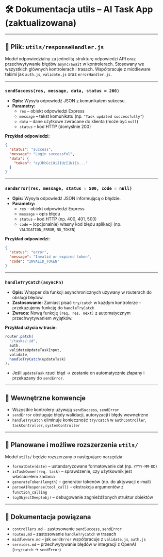 # 🛠️ Dokumentacja utils – AI Task App (zaktualizowana)

---

## 📄 Plik: `utils/responseHandler.js`

Moduł odpowiedzialny za jednolitą strukturę odpowiedzi API oraz przechwytywanie błędów `async/await` w kontrolerach. Stosowany we wszystkich głównych kontrolerach i trasach. Współpracuje z middleware takimi jak `auth.js`, `validate.js` oraz `errorHandler.js`.

---

### `sendSuccess(res, message, data, status = 200)`

- **Opis:** Wysyła odpowiedź JSON z komunikatem sukcesu.
- **Parametry:**
  - `res` – obiekt odpowiedzi Express
  - `message` – tekst komunikatu (np. `"Task updated successfully"`)
  - `data` – dane użytkowe zwracane do klienta (może być `null`)
  - `status` – kod HTTP (domyślnie 200)

**Przykład odpowiedzi:**

```json
{
  "status": "success",
  "message": "Login successful",
  "data": {
    "token": "eyJhbGciOiJIUzI1NiIs..."
  }
}
```

---

### `sendError(res, message, status = 500, code = null)`

- **Opis:** Wysyła odpowiedź JSON informującą o błędzie.
- **Parametry:**
  - `res` – obiekt odpowiedzi Express
  - `message` – opis błędu
  - `status` – kod HTTP (np. 400, 401, 500)
  - `code` – (opcjonalnie) własny kod błędu aplikacji (np. `VALIDATION_ERROR`, `NO_TOKEN`)

**Przykład odpowiedzi:**

```json
{
  "status": "error",
  "message": "Invalid or expired token",
  "code": "INVALID_TOKEN"
}
```

---

### `handleTryCatch(asyncFn)`

- **Opis:** Wrapper dla funkcji asynchronicznych używany w routerach do obsługi błędów.
- **Zastosowanie:** Zamiast pisać `try/catch` w każdym kontrolerze – przekazujemy funkcję do `handleTryCatch`.
- **Zwraca:** Nową funkcję `(req, res, next)` z automatycznym przechwytywaniem wyjątków.

**Przykład użycia w trasie:**

```js
router.patch(
  "/tasks/:id",
  auth,
  validateUpdateTaskInput,
  validate,
  handleTryCatch(updateTask)
);
```

- Jeśli `updateTask` rzuci błąd → zostanie on automatycznie złapany i przekazany do `sendError`.

---

## 🔁 Wewnętrzne konwencje

- Wszystkie kontrolery używają `sendSuccess`, `sendError`
- `sendError` obsługuje błędy walidacji, autoryzacji i błędy wewnętrzne
- `handleTryCatch` eliminuje konieczność `try/catch` w `authController`, `taskController`, `systemController`

---

## 📁 Planowane i możliwe rozszerzenia `utils/`

Moduł `utils/` będzie rozszerzany o następujące narzędzia:

- `formatDate(date)` – ustandaryzowane formatowanie dat (np. `YYYY-MM-DD`)
- `isTaskOwner(req, task)` – sprawdzenie, czy użytkownik jest właścicielem zadania
- `generateToken(length)` – generator tokenów (np. do aktywacji e-mail)
- `parseAIResponse(tool_call)` – ekstrakcja argumentów z `function_calling`
- `logObjectDeep(obj)` – debugowanie zagnieżdżonych struktur obiektów

---

## 📄 Dokumentacja powiązana

- `controllers.md` – zastosowanie `sendSuccess`, `sendError`
- `routes.md` – zastosowanie `handleTryCatch` w trasach
- `middleware.md` – jak `sendError` współpracuje z `validate.js`, `auth.js`
- `services.md` – przechwytywanie błędów w integracji z OpenAI (`try/catch` → `sendError`)
